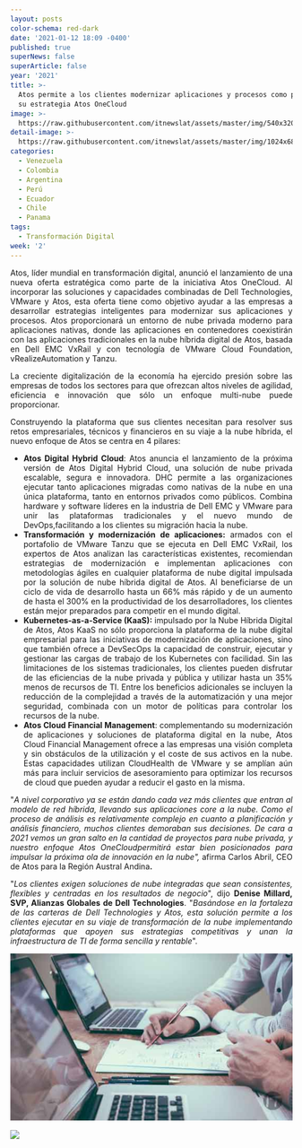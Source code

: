 ```yaml
---
layout: posts
color-schema: red-dark
date: '2021-01-12 18:09 -0400'
published: true
superNews: false
superArticle: false
year: '2021'
title: >-
  Atos permite a los clientes modernizar aplicaciones y procesos como parte de
  su estrategia Atos OneCloud
image: >-
  https://raw.githubusercontent.com/itnewslat/assets/master/img/540x320/Clientes-p.jpg
detail-image: >-
  https://raw.githubusercontent.com/itnewslat/assets/master/img/1024x680/Clientes-g.jpg
categories:
  - Venezuela
  - Colombia
  - Argentina
  - Perú
  - Ecuador
  - Chile
  - Panama
tags:
  - Transformación Digital
week: '2'
---
```

<p style="text-align: justify;">Atos, líder mundial en transformación digital, anunció el lanzamiento de una nueva oferta estratégica como parte de la iniciativa Atos OneCloud. Al incorporar las soluciones y capacidades combinadas de Dell Technologies, VMware y Atos, esta oferta tiene como objetivo ayudar a las empresas a desarrollar estrategias inteligentes para modernizar sus aplicaciones y procesos. Atos proporcionará un entorno de nube privada moderno para aplicaciones nativas, donde las aplicaciones en contenedores coexistirán con las aplicaciones tradicionales en la nube híbrida digital de Atos, basada en Dell EMC VxRail y con tecnología de VMware Cloud Foundation, vRealizeAutomation y Tanzu.</p>
<p style="text-align: justify;">La creciente digitalización de la economía ha ejercido presión sobre las empresas de todos los sectores para que ofrezcan altos niveles de agilidad, eficiencia e innovación que sólo un enfoque multi-nube puede proporcionar.</p>
<p style="text-align: justify;">Construyendo la plataforma que sus clientes necesitan para resolver sus retos empresariales, técnicos y financieros en su viaje a la nube híbrida, el nuevo enfoque de Atos se centra en 4 pilares:</p>

<ul style="text-align: justify;">
	<li><strong>Atos Digital Hybrid Cloud</strong>: Atos anuncia el lanzamiento de la próxima versión de Atos Digital Hybrid Cloud, una solución de nube privada escalable, segura e innovadora. DHC permite a las organizaciones ejecutar tanto aplicaciones migradas como nativas de la nube en una única plataforma, tanto en entornos privados como públicos. Combina hardware y software líderes en la industria de Dell EMC y VMware para unir las plataformas tradicionales y el nuevo mundo de DevOps,facilitando a los clientes su migración hacia la nube.</li>
	<li><strong>Transformación y modernización de aplicaciones:</strong> armados con el portafolio de VMware Tanzu que se ejecuta en Dell EMC VxRail, los expertos de Atos analizan las características existentes, recomiendan estrategias de modernización e implementan aplicaciones con metodologías ágiles en cualquier plataforma de nube digital impulsada por la solución de nube híbrida digital de Atos. Al beneficiarse de un ciclo de vida de desarrollo hasta un 66% más rápido y de un aumento de hasta el 300% en la productividad de los desarrolladores, los clientes están mejor preparados para competir en el mundo digital.</li>
	<li><strong>Kubernetes-as-a-Service (KaaS):</strong> impulsado por la Nube Híbrida Digital de Atos, Atos KaaS no sólo proporciona la plataforma de la nube digital empresarial para las iniciativas de modernización de aplicaciones, sino que también ofrece a DevSecOps la capacidad de construir, ejecutar y gestionar las cargas de trabajo de los Kubernetes con facilidad. Sin las limitaciones de los sistemas tradicionales, los clientes pueden disfrutar de las eficiencias de la nube privada y pública y utilizar hasta un 35% menos de recursos de TI. Entre los beneficios adicionales se incluyen la reducción de la complejidad a través de la automatización y una mejor seguridad, combinada con un motor de políticas para controlar los recursos de la nube.</li>
	<li> <strong>Atos Cloud Financial Management</strong>: complementando su modernización de aplicaciones y soluciones de plataforma digital en la nube, Atos Cloud Financial Management ofrece a las empresas una visión completa y sin obstáculos de la utilización y el coste de sus activos en la nube. Estas capacidades utilizan CloudHealth de VMware y se amplían aún más para incluir servicios de asesoramiento para optimizar los recursos de cloud que pueden ayudar a reducir el gasto en la misma.</li>
</ul>
<p style="text-align: justify;">"<em>A nivel corporativo ya se están dando cada vez más clientes que entran al modelo de red híbrida, llevando sus aplicaciones core a la nube. Como el proceso de análisis es relativamente complejo en cuanto a planificación y análisis financiero, muchos clientes demoraban sus decisiones. De cara a 2021 vemos un gran salto en la cantidad de proyectos para nube privada, y nuestro enfoque Atos OneCloudpermitirá estar bien posicionados para impulsar la próxima ola de innovación en la nube",</em> afirma Carlos Abril, CEO de Atos para la Región Austral Andina<strong>.</strong></p>
<p style="text-align: justify;">"<em>Los clientes exigen soluciones de nube integradas que sean consistentes, flexibles y centradas en los resultados de negocio</em>", dijo <strong>Denise Millard, SVP, Alianzas Globales de Dell Technologies</strong>. "<em>Basándose en la fortaleza de las carteras de Dell Technologies y Atos, esta solución permite a los clientes ejecutar en su viaje de transformación de la nube implementando plataformas que apoyen sus estrategias competitivas y unan la infraestructura de TI de forma sencilla y rentable</em>".</p>

![](https://raw.githubusercontent.com/itnewslat/assets/master/img/540x320/Clientes-p.jpg)

<img src="https://tracker.metricool.com/c3po.jpg?hash=56f88a41e39ab42c063cc51676587a04"/>